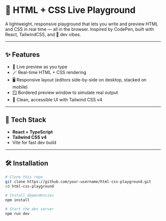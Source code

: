 # 🔧 HTML + CSS Live Playground

A lightweight, responsive playground that lets you write and preview HTML and CSS in real time — all in the browser. Inspired by CodePen, built with React, TailwindCSS, and 💚 dev vibes.

---

## ✨ Features

- 🧠 Live preview as you type
- 🪄 Real-time HTML + CSS rendering
- 🖥 Responsive layout (editors side-by-side on desktop, stacked on mobile)
- 🪟 Bordered preview window to simulate real output
- 🎨 Clean, accessible UI with Tailwind CSS v4

---

## 🚀 Tech Stack

- **React + TypeScript**
- **Tailwind CSS v4**
- Vite for fast dev build

---

## 🛠 Installation

```bash
# Clone this repo
git clone https://github.com/your-username/html-css-playground.git
cd html-css-playground

# Install dependencies
npm install

# Start the dev server
npm run dev
